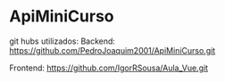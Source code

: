 ﻿# ApiMiniCurso
git hubs utilizados:
Backend: https://github.com/PedroJoaquim2001/ApiMiniCurso.git

Frontend: https://github.com/IgorRSousa/Aula_Vue.git
